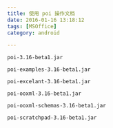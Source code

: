 ```yaml
---
title: 使用 poi 操作文档
date: 2016-01-16 13:18:12
tags: [MSOffice]
category: android

---
```



`poi-3.16-beta1.jar`

`poi-examples-3.16-beta1.jar`

`poi-excelant-3.16-beta1.jar`

`poi-ooxml-3.16-beta1.jar`

`poi-ooxml-schemas-3.16-beta1.jar`

`poi-scratchpad-3.16-beta1.jar`




